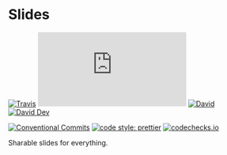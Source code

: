 # Slides

[![Travis](https://img.shields.io/travis/com/JounQin/Slides.svg)](https://travis-ci.com/JounQin/Slides)
[![type-coverage](https://img.shields.io/badge/dynamic/json.svg?label=type-coverage&prefix=%E2%89%A5&suffix=%&query=$.typeCoverage.atLeast&uri=https%3A%2F%2Fraw.githubusercontent.com%2FJounQin%2FSlides%2Fmaster%2Fpackage.json)](https://github.com/plantain-00/type-coverage)
[![David](https://img.shields.io/david/JounQin/Slides.svg)](https://david-dm.org/JounQin/Slides)
[![David Dev](https://img.shields.io/david/dev/JounQin/Slides.svg)](https://david-dm.org/JounQin/Slides?type=dev)

[![Conventional Commits](https://img.shields.io/badge/Conventional%20Commits-1.0.0-yellow.svg)](https://conventionalcommits.org)
[![code style: prettier](https://img.shields.io/badge/code_style-prettier-ff69b4.svg)](https://github.com/prettier/prettier)
[![codechecks.io](https://raw.githubusercontent.com/codechecks/docs/master/images/badges/badge-default.svg?sanitize=true)](https://codechecks.io)

Sharable slides for everything.
